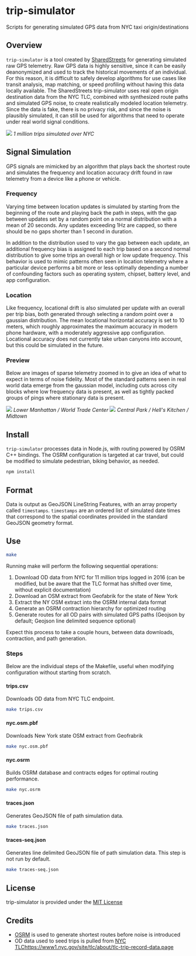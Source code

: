 # trip-simulator
Scripts for generating simulated GPS data from NYC taxi origin/destinations

## Overview

`trip-simulator` is a tool created by [SharedStreets](sharedstreets.io) for generating simulated raw GPS telemetry. Raw GPS data is highly sensitive, since it can be easily deanonymized and used to track the historical movements of an individual. For this reason, it is difficult to safely develop algorithms for use cases like transit analysis, map matching, or speed profiling without having this data locally available. The SharedStreets trip-simulator uses real open origin destination data from the NYC TLC, combined with synthesized route paths and simulated GPS noise, to create realistically modeled location telemetry. Since the data is fake, there is no privacy risk, and since the noise is plausibly simulated, it can still be used for algorithms that need to operate under real world signal conditions.

![](https://i.imgur.com/Z1N2Tdj.jpg)
*1 million trips simulated over NYC*

## Signal Simulation

GPS signals are mimicked by an algorithm that plays back the shortest route and simulates the frequency and location accuracy drift found in raw telemetry from a device like a phone or vehicle.

### Frequency

Varying time between location updates is simulated by starting from the beginning of the route and playing back the path in steps, with the gap between updates set by a random point on a normal distribution with a mean of 20 seconds. Any updates exceeding 1Hz are capped, so there should be no gaps shorter than 1 second in duration.

In addition to the distribution used to vary the gap between each update, an additional frequency bias is assigned to each trip based on a second normal distribution to give some trips an overall high or low update frequency. This behavior is used to mimic patterns often seen in location telemetry where a particular device performs a bit more or less optimally depending a number of confounding factors such as operating system, chipset, battery level, and app configuration.

### Location

Like frequency, locational drift is also simulated per update with an overall per trip bias, both generated through selecting a random point over a gaussian distribution. The mean locational horizontal accuracy is set to 10 meters, which roughly approximates the maximum accuracy in modern phone hardware, with a moderately aggressive app configuration. Locational accuracy does not currently take urban canyons into account, but this could be simulated in the future.

### Preview

Below are images of sparse telemetry zoomed in to give an idea of what to expect in terms of noise fidelity. Most of the standard patterns seen in real world data emerge from the gaussian model, including cuts across city blocks where low frequency data is present, as well as tightly packed groups of pings where stationary data is present.

![](https://i.imgur.com/GCbMBiG.jpg)
*Lower Manhattan / World Trade Center*
![](https://i.imgur.com/CmDSxb1.jpg)
*Central Park / Hell's Kitchen / Midtown*

## Install

`trip-simulator` processes data in Node.js, with routing powered by OSRM C++ bindings. The OSRM configuration is targeted at car travel, but could be modified to simulate pedestrian, biking behavior, as needed.

```sh
npm install
```

## Format

Data is output as GeoJSON LineString Features, with an array property called `timestamps`. `timestamps` are an ordered list of simulated date times that correspond to the spatial coordinates provided in the standard GeoJSON geometry format.

## Use

```sh
make
```

Running make will perform the following sequential operations:

1. Download OD data from NYC for 11 million trips logged in 2016 (can be modified, but be aware that the TLC format has shifted over time, without explicit documentation)
2. Download an OSM extract from Geofabrik for the state of New York
3. Extract the NY OSM extract into the OSRM internal data format
4. Generate an OSRM contraction hierarchy for optimized routing
5. Generate routes for all OD pairs with simulated GPS paths (Geojson by default; Geojson line delimited sequence optional)

Expect this process to take a couple hours, between data downloads, contraction, and path generation.

### Steps

Below are the individual steps of the Makefile, useful when modifying configuration without starting from scratch.

#### trips.csv

Downloads OD data from NYC TLC endpoint.

```sh
make trips.csv
```

#### nyc.osm.pbf

Downloads New York state OSM extract from Geofrabrik

```sh
make nyc.osm.pbf
```

#### nyc.osrm

Builds OSRM database and contracts edges for optimal routing performance.

```sh
make nyc.osrm
```

#### traces.json

Generates GeoJSON file of path simulation data.

```sh
make traces.json
```

#### traces-seq.json

Generates line delimited GeoJSON file of path simulation data. This step is not run by default.

```sh
make traces-seq.json
```

## License

trip-simulator is provided under the [MIT License](./LICENSE)


## Credits

- [OSRM](https://github.com/Project-OSRM/osrm-backend) is used to generate shortest routes before noise is introduced
- OD data used to seed trips is pulled from [NYC TLC]()https://www1.nyc.gov/site/tlc/about/tlc-trip-record-data.page
